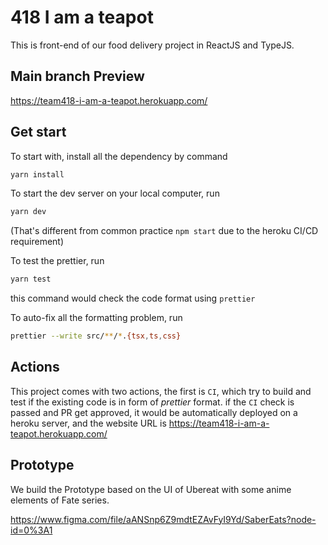 # 418 I am a teapot

This is front-end of our food delivery project in ReactJS and TypeJS.

## Main branch Preview
https://team418-i-am-a-teapot.herokuapp.com/

## Get start
To start with, install all the dependency by command

```bash
yarn install
```

To start the dev server on your local computer, run
```bash
yarn dev
```
(That's different from common practice `npm start` due to the heroku CI/CD requirement)

To test the prettier, run
```bash
yarn test
```
this command would check the code format using `prettier`


To auto-fix all the formatting problem, run
```bash
prettier --write src/**/*.{tsx,ts,css}
```

## Actions

This project comes with two actions, the first is `CI`, which try to build and test if the existing code is in form of *prettier* format. if the `CI` check is passed and PR get approved, it would be automatically deployed on a heroku server, and the website URL is https://team418-i-am-a-teapot.herokuapp.com/

## Prototype

We build the Prototype based on the UI of Ubereat with some anime elements of Fate series.

https://www.figma.com/file/aANSnp6Z9mdtEZAvFyI9Yd/SaberEats?node-id=0%3A1


